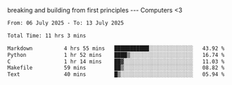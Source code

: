 breaking and building from first principles --- Computers <3

<!--START_SECTION:waka-->

```txt
From: 06 July 2025 - To: 13 July 2025

Total Time: 11 hrs 3 mins

Markdown          4 hrs 55 mins   ███████████░░░░░░░░░░░░░░   43.92 %
Python            1 hr 52 mins    ████▒░░░░░░░░░░░░░░░░░░░░   16.74 %
C                 1 hr 14 mins    ██▓░░░░░░░░░░░░░░░░░░░░░░   11.03 %
Makefile          59 mins         ██▒░░░░░░░░░░░░░░░░░░░░░░   08.82 %
Text              40 mins         █▒░░░░░░░░░░░░░░░░░░░░░░░   05.94 %
```

<!--END_SECTION:waka-->
